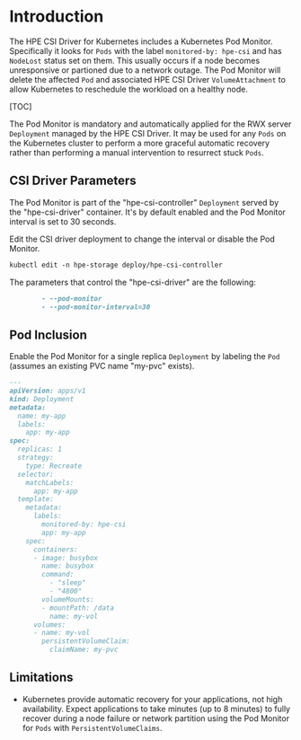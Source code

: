 # Introduction

The HPE CSI Driver for Kubernetes includes a Kubernetes Pod Monitor. Specifically it looks for `Pods` with the label `monitored-by: hpe-csi` and has `NodeLost` status set on them. This usually occurs if a node becomes unresponsive or partioned due to a network outage. The Pod Monitor will delete the affected `Pod` and associated HPE CSI Driver `VolumeAttachment` to allow Kubernetes to reschedule the workload on a healthy node.

[TOC]

The Pod Monitor is mandatory and automatically applied for the RWX server `Deployment` managed by the HPE CSI Driver. It may be used for any `Pods` on the Kubernetes cluster to perform a more graceful automatic recovery rather than performing a manual intervention to resurrect stuck `Pods`.

## CSI Driver Parameters

The Pod Monitor is part of the "hpe-csi-controller" `Deployment` served by the "hpe-csi-driver" container. It's by default enabled and the Pod Monitor interval is set to 30 seconds.

Edit the CSI driver deployment to change the interval or disable the Pod Monitor. 

```markdown
kubectl edit -n hpe-storage deploy/hpe-csi-controller
```

The parameters that control the "hpe-csi-driver" are the following:

```markdown
        - --pod-monitor
        - --pod-monitor-interval=30
```

## Pod Inclusion

Enable the Pod Monitor for a single replica `Deployment` by labeling the `Pod` (assumes an existing PVC name "my-pvc" exists).

```markdown
---
apiVersion: apps/v1
kind: Deployment
metadata:
  name: my-app
  labels:
    app: my-app
spec:
  replicas: 1
  strategy:
    type: Recreate
  selector:
    matchLabels:
      app: my-app
  template:
    metadata:
      labels:
        monitored-by: hpe-csi
        app: my-app
    spec:
      containers:
      - image: busybox
        name: busybox
        command:
          - "sleep"
          - "4800"
        volumeMounts:
        - mountPath: /data
          name: my-vol
      volumes:
      - name: my-vol
        persistentVolumeClaim:
          claimName: my-pvc
```

## Limitations

* Kubernetes provide automatic recovery for your applications, not high availability. Expect applications to take minutes (up to 8 minutes) to fully recover during a node failure or network partition using the Pod Monitor for `Pods` with `PersistentVolumeClaims`.
